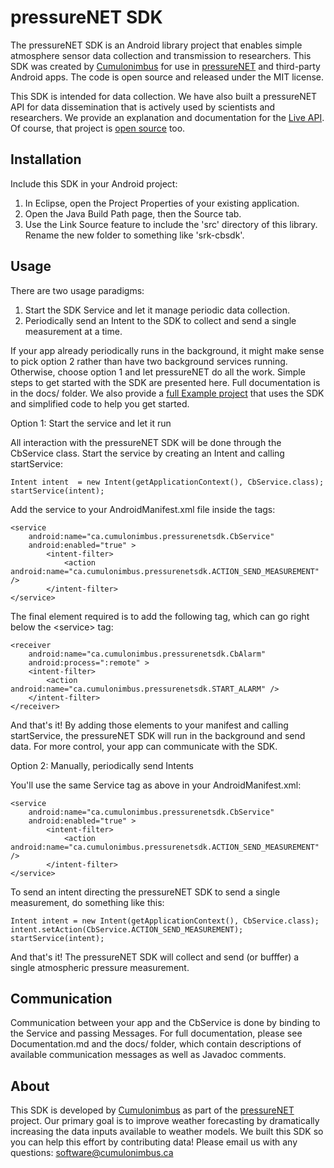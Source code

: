 pressureNET SDK
==============

The pressureNET SDK is an Android library project that enables simple atmosphere sensor data collection and transmission to researchers. This SDK was created by [Cumulonimbus](http://cumulonimbus.ca) for use in [pressureNET](https://play.google.com/store/apps/details?id=ca.cumulonimbus.barometernetwork) and third-party Android apps. The code is open source and released under the MIT license. 

This SDK is intended for data collection. We have also built a pressureNET API for data dissemination that is actively used by scientists and researchers. We provide an explanation and documentation for the [Live API](http://pressurenet.io/developers/). Of course, that project is [open source](https://github.com/CbSoftware/pressureNET-server) too.

Installation
--------------

Include this SDK in your Android project:

1. In Eclipse, open the Project Properties of your existing application. 
2. Open the Java Build Path page, then the Source tab. 
3. Use the Link Source feature to include the 'src' directory of this library. Rename the new folder to something like 'srk-cbsdk'.

Usage
--------

There are two usage paradigms: 

1. Start the SDK Service and let it manage periodic data collection. 
2. Periodically send an Intent to the SDK to collect and send a single measurement at a time.

If your app already periodically runs in the background, it might make sense to pick option 2 rather than have two background services running. Otherwise, choose option 1 and let pressureNET do all the work. Simple steps to get started with the SDK are presented here. Full documentation is in the docs/ folder. We also provide a [full Example project](https://github.com/Cbsoftware/pressureNET-SDK-Example) that uses the SDK and simplified code to help you get started.

Option 1: Start the service and let it run

All interaction with the pressureNET SDK will be done through the CbService class. Start the service by creating an Intent and calling startService:

    Intent intent  = new Intent(getApplicationContext(), CbService.class);
    startService(intent);

Add the service to your AndroidManifest.xml file inside the <application> tags:

    <service
        android:name="ca.cumulonimbus.pressurenetsdk.CbService"
        android:enabled="true" >
            <intent-filter>
                <action android:name="ca.cumulonimbus.pressurenetsdk.ACTION_SEND_MEASUREMENT" />
            </intent-filter>
    </service>

The final element required is to add the following <receiver> tag, which can go right below the &lt;service&gt; tag:

    <receiver
        android:name="ca.cumulonimbus.pressurenetsdk.CbAlarm"
        android:process=":remote" >
        <intent-filter>
            <action android:name="ca.cumulonimbus.pressurenetsdk.START_ALARM" />
        </intent-filter>
    </receiver> 

And that's it! By adding those elements to your manifest and calling startService, the pressureNET SDK will run in the background and send data. For more control, your app can communicate with the SDK.

Option 2: Manually, periodically send Intents

You'll use the same Service tag as above in your AndroidManifest.xml:

    <service
        android:name="ca.cumulonimbus.pressurenetsdk.CbService"
        android:enabled="true" >
            <intent-filter>
                <action android:name="ca.cumulonimbus.pressurenetsdk.ACTION_SEND_MEASUREMENT" />
            </intent-filter>
    </service>

To send an intent directing the pressureNET SDK to send a single measurement, do something like this: 

    Intent intent = new Intent(getApplicationContext(), CbService.class);
    intent.setAction(CbService.ACTION_SEND_MEASUREMENT);
    startService(intent);

And that's it! The pressureNET SDK will collect and send (or bufffer) a single atmospheric pressure measurement.

Communication
--------------------

Communication between your app and the CbService is done by binding to the Service and passing Messages. For full documentation, please see Documentation.md and the docs/ folder, which contain descriptions of available communication messages as well as Javadoc comments.


About
--------

This SDK is developed by [Cumulonimbus](http://cumulonimbus.ca) as part of the [pressureNET](https://github.com/Cbsoftware/pressureNET) project. Our primary goal is to improve weather forecasting by dramatically increasing the data inputs available to weather models. We built this SDK so you can help this effort by contributing data! Please email us with any questions: software@cumulonimbus.ca
